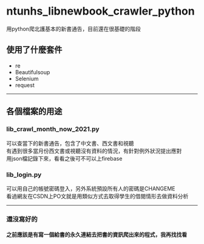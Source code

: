 # ntunhs_libnewbook_crawler_python  
 用python爬北護基本的新書通告，目前還在很基礎的階段  
## 使用了什麼套件  
#### 
* re  
* Beautifulsoup  
* Selenium  
* request  
---  
## 各個檔案的用途  

### lib_crawl_month_now_2021.py 

 可以查當下的新書通告，包含了中文書、西文書和視聽   
 有遇到很多當月份西文書或視聽沒有資料的情況，有針對例外狀況提出應對  
 用json檔記錄下來，看看之後可不可以上firebase  

### lib_login.py
 
 可以用自己的帳號密碼登入，另外系統預設所有人的密碼是CHANGEME  
 看過網友在CSDN上PO文就是用類似方式去取得學生的借閱情形去做資料分析  

---  
### 還沒寫好的  
#### 之前應該是有寫一個給書的永久連結去把書的資訊爬出來的程式，我再找找看  
